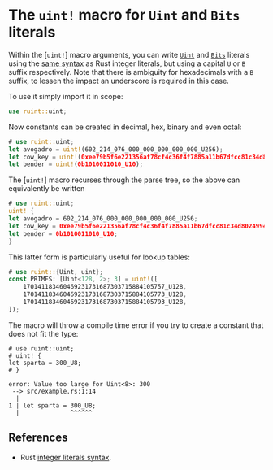 # The `uint!` macro for `Uint` and `Bits` literals

Within the [`uint!`] macro arguments, you can write [`Uint`] and [`Bits`] literals using the [same syntax][rust-syntax] as Rust integer literals, but using a capital `U` or `B` suffix respectively. Note that there is ambiguity for hexadecimals with a `B` suffix, to lessen the impact an underscore is required in this case.

<!-- Fix linking to `Uint`. See https://github.com/rust-lang/rust/issues/74481 -->

[`Uint`]: ../uint/struct.Uint.html
[`Bits`]: ../uint/struct.Bits.html
[rust-syntax]: https://doc.rust-lang.org/stable/reference/tokens.html#integer-literals

To use it simply import it in scope:

```rust
use ruint::uint;
```

Now constants can be created in decimal, hex, binary and even octal:

```rust
# use ruint::uint;
let avogadro = uint!(602_214_076_000_000_000_000_000_U256);
let cow_key = uint!(0xee79b5f6e221356af78cf4c36f4f7885a11b67dfcc81c34d80249947330c0f82_U256);
let bender = uint!(0b1010011010_U10);
```

The [`uint!`] macro recurses through the parse tree, so the above can equivalently be written

```rust
# use ruint::uint;
uint! {
let avogadro = 602_214_076_000_000_000_000_000_U256;
let cow_key = 0xee79b5f6e221356af78cf4c36f4f7885a11b67dfcc81c34d80249947330c0f82_U256;
let bender = 0b1010011010_U10;
}
```

This latter form is particularly useful for lookup tables:

```rust
# use ruint::{Uint, uint};
const PRIMES: [Uint<128, 2>; 3] = uint!([
    170141183460469231731687303715884105757_U128,
    170141183460469231731687303715884105773_U128,
    170141183460469231731687303715884105793_U128,
]);
```

The macro will throw a compile time error if you try to create a constant that
does not fit the type:

```rust,compile_fail
# use ruint::uint;
# uint! {
let sparta = 300_U8;
# }
```

```text,ignore
error: Value too large for Uint<8>: 300
 --> src/example.rs:1:14
  |
1 | let sparta = 300_U8;
  |              ^^^^^^
```

## References

* Rust [integer literals syntax](https://doc.rust-lang.org/stable/reference/tokens.html#integer-literals).
